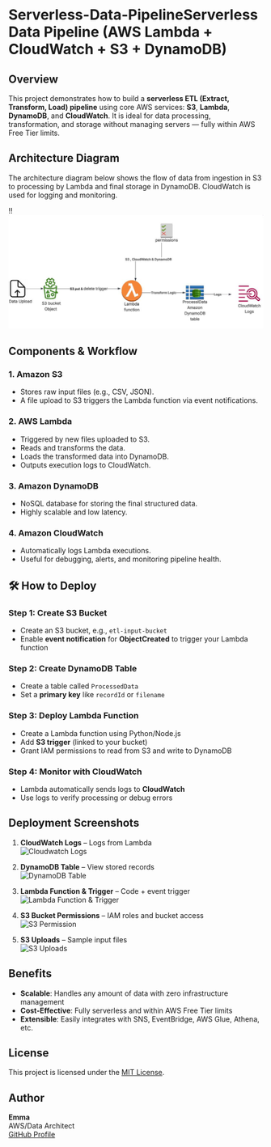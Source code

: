 # Serverless-Data-PipelineServerless Data Pipeline (AWS Lambda + CloudWatch + S3 + DynamoDB)

## Overview
This project demonstrates how to build a **serverless ETL (Extract, Transform, Load) pipeline** using core AWS services: **S3**, **Lambda**, **DynamoDB**, and **CloudWatch**. It is ideal for data processing, transformation, and storage without managing servers — fully within AWS Free Tier limits.

## Architecture Diagram
The architecture diagram below shows the flow of data from ingestion in S3 to processing by Lambda and final storage in DynamoDB. CloudWatch is used for logging and monitoring.

!!![Architecture](project-architecture/Architecture.JPG)

## Components & Workflow

### 1. Amazon S3
- Stores raw input files (e.g., CSV, JSON).
- A file upload to S3 triggers the Lambda function via event notifications.

### 2. AWS Lambda
- Triggered by new files uploaded to S3.
- Reads and transforms the data.
- Loads the transformed data into DynamoDB.
- Outputs execution logs to CloudWatch.

### 3. Amazon DynamoDB
- NoSQL database for storing the final structured data.
- Highly scalable and low latency.

### 4. Amazon CloudWatch
- Automatically logs Lambda executions.
- Useful for debugging, alerts, and monitoring pipeline health.

## 🛠 How to Deploy

### Step 1: Create S3 Bucket
- Create an S3 bucket, e.g., `etl-input-bucket`
- Enable **event notification** for **ObjectCreated** to trigger your Lambda function

### Step 2: Create DynamoDB Table
- Create a table called `ProcessedData`
- Set a **primary key** like `recordId` or `filename`

### Step 3: Deploy Lambda Function
- Create a Lambda function using Python/Node.js
- Add **S3 trigger** (linked to your bucket)
- Grant IAM permissions to read from S3 and write to DynamoDB

### Step 4: Monitor with CloudWatch
- Lambda automatically sends logs to **CloudWatch**
- Use logs to verify processing or debug errors

## Deployment Screenshots

1. **CloudWatch Logs** – Logs from Lambda  
   ![Cloudwatch Logs](.project-screenshot/screenshots/Cloudwatch_logs.JPG)

2. **DynamoDB Table** – View stored records  
   ![DynamoDB Table](.project-screenshot/screenshots/DynamoDB_Explore_table_items.JPG)

3. **Lambda Function & Trigger** – Code + event trigger  
   ![Lambda Function & Trigger](.project-screenshot/screenshots/Lambda_function_and_trigger.JPG)

4. **S3 Bucket Permissions** – IAM roles and bucket access  
   ![S3 Permission](./screenshots/S3_Permission..JPG)

5. **S3 Uploads** – Sample input files  
   ![S3 Uploads](.project-screenshot/screenshots/S3_uploads.JPG)

## Benefits
- **Scalable**: Handles any amount of data with zero infrastructure management
- **Cost-Effective**: Fully serverless and within AWS Free Tier limits
- **Extensible**: Easily integrates with SNS, EventBridge, AWS Glue, Athena, etc.

## License
This project is licensed under the [MIT License](LICENSE).

## Author
**Emma**  
AWS/Data Architect  
[GitHub Profile](https://github.com/Cloud-Architect-Emma)
